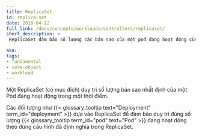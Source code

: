 ```yaml
---
title: ReplicaSet
id: replica-set
date: 2018-04-12
full_link: /docs/concepts/workloads/controllers/replicaset/
short_description: >
 ReplicaSet đảm bảo số lượng các bản sao của một pod đang hoạt động cùng lúc.

aka: 
tags:
- fundamental
- core-object
- workload
---
```

 Một ReplicaSet (có mục đích) duy trì số lượng bản sao nhất định 
 của một Pod đang hoạt động trong một thời điểm.

<!--more-->

Các đối tượng như {{< glossary_tooltip text="Deployment" term_id="deployment" >}} 
dựa vào ReplicaSet để đảm bảo duy trì đúng số lượng {{< glossary_tooltip term_id="pod" text="Pod" >}} 
đang hoạt động theo đúng cấu hình đã định nghĩa trong ReplicaSet.
